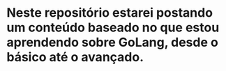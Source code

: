 # Neste repositório estarei postando um conteúdo baseado no que estou aprendendo sobre GoLang, desde o básico até o avançado.
